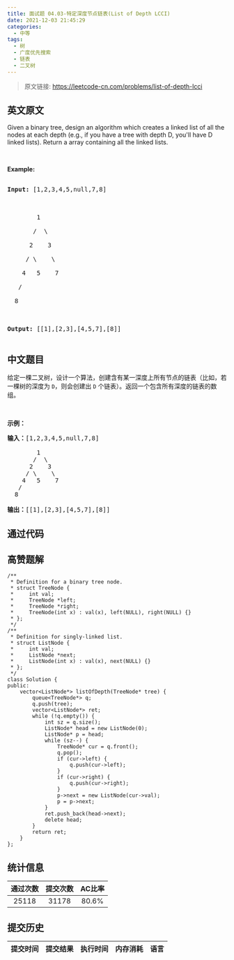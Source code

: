 ```yaml
---
title: 面试题 04.03-特定深度节点链表(List of Depth LCCI)
date: 2021-12-03 21:45:29
categories:
  - 中等
tags:
  - 树
  - 广度优先搜索
  - 链表
  - 二叉树
---
```


> 原文链接: https://leetcode-cn.com/problems/list-of-depth-lcci


## 英文原文
<div><p>Given a binary tree, design an algorithm which creates a linked list of all the nodes at each depth (e.g., if you have a tree with depth D, you&#39;ll have D linked lists). Return a array containing all the linked lists.</p>

<p>&nbsp;</p>

<p><strong>Example: </strong></p>

<pre>
<strong>Input: </strong>[1,2,3,4,5,null,7,8]

        1
       /  \ 
      2    3
     / \    \ 
    4   5    7
   /
  8

<strong>Output: </strong>[[1],[2,3],[4,5,7],[8]]
</pre>
</div>

## 中文题目
<div><p>给定一棵二叉树，设计一个算法，创建含有某一深度上所有节点的链表（比如，若一棵树的深度为 <code>D</code>，则会创建出 <code>D</code> 个链表）。返回一个包含所有深度的链表的数组。</p>

<p>&nbsp;</p>

<p><strong>示例：</strong></p>

<pre><strong>输入：</strong>[1,2,3,4,5,null,7,8]

        1
       /  \ 
      2    3
     / \    \ 
    4   5    7
   /
  8

<strong>输出：</strong>[[1],[2,3],[4,5,7],[8]]
</pre>
</div>

## 通过代码
<RecoDemo>
</RecoDemo>


## 高赞题解
```
/**
 * Definition for a binary tree node.
 * struct TreeNode {
 *     int val;
 *     TreeNode *left;
 *     TreeNode *right;
 *     TreeNode(int x) : val(x), left(NULL), right(NULL) {}
 * };
 */
/**
 * Definition for singly-linked list.
 * struct ListNode {
 *     int val;
 *     ListNode *next;
 *     ListNode(int x) : val(x), next(NULL) {}
 * };
 */
class Solution {
public:
    vector<ListNode*> listOfDepth(TreeNode* tree) {
        queue<TreeNode*> q;
        q.push(tree);
        vector<ListNode*> ret;
        while (!q.empty()) {
            int sz = q.size();
            ListNode* head = new ListNode(0);
            ListNode* p = head;
            while (sz--) {
                TreeNode* cur = q.front();
                q.pop();
                if (cur->left) {
                    q.push(cur->left);
                }
                if (cur->right) {
                    q.push(cur->right);
                }
                p->next = new ListNode(cur->val);
                p = p->next;
            }
            ret.push_back(head->next);
            delete head;
        }
        return ret;
    }
};
```


## 统计信息
| 通过次数 | 提交次数 | AC比率 |
| :------: | :------: | :------: |
|    25118    |    31178    |   80.6%   |

## 提交历史
| 提交时间 | 提交结果 | 执行时间 |  内存消耗  | 语言 |
| :------: | :------: | :------: | :--------: | :--------: |
